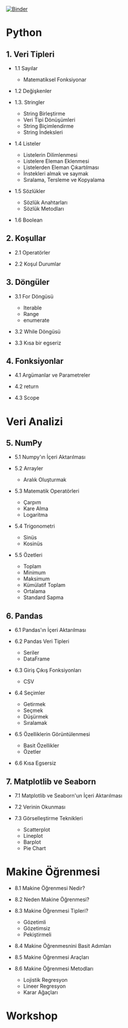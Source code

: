 [![Binder](https://mybinder.org/badge_logo.svg)](https://mybinder.org/v2/gh/cobanov/python-and-ml-education/HEAD)

# Python

## 1. Veri Tipleri

- 1.1 Sayılar
	- Matematiksel Fonksiyonar

- 1.2 Değişkenler

- 1.3. Stringler
	- String Birleştirme
	- Veri Tipi Dönüşümleri
	- String Biçimlendirme
	- String İndeksleri

- 1.4 Listeler
	- Listelerin Dilimlenmesi
	- Listelere Eleman Eklenmesi
	- Listelerden Eleman Çıkartılması
	- İnstekleri almak ve saymak
	- Sıralama, Tersleme ve Kopyalama

- 1.5 Sözlükler
	- Sözlük Anahtarları
	- Sözlük Metodları

- 1.6 Boolean

## 2. Koşullar

- 2.1 Operatörler

- 2.2 Koşul Durumlar


## 3. Döngüler

- 3.1 For Döngüsü
	- Iterable
	- Range
	- enumerate

- 3.2 While Döngüsü

- 3.3 Kısa bir egseriz


## 4. Fonksiyonlar

- 4.1 Argümanlar ve Parametreler

- 4.2 return

- 4.3 Scope


# Veri Analizi

## 5. NumPy

- 5.1 Numpy'ın İçeri Aktarılması

- 5.2 Arrayler
	- Aralık Oluşturmak

- 5.3 Matematik Operatörleri
	- Çarpım
	- Kare Alma
	- Logaritma

- 5.4 Trigonometri
	- Sinüs
	- Kosinüs

- 5.5 Özetleri
	- Toplam
	- Minimum
	- Maksimum
	- Kümülatif Toplam
	- Ortalama
 	- Standard Sapma

## 6. Pandas

- 6.1 Pandas'ın İçeri Aktarılması

- 6.2 Pandas Veri Tipleri
	- Seriler
	- DataFrame

- 6.3 Giriş Çıkış Fonksiyonları
 	- CSV

- 6.4 Seçimler
	- Getirmek
	- Seçmek
	- Düşürmek
	- Sıralamak

- 6.5 Özelliklerin Görüntülenmesi
	- Basit Özellikler
	- Özetler

- 6.6 Kısa Egsersiz


## 7. Matplotlib ve Seaborn

- 7.1 Matplotlib ve Seaborn'un İçeri Aktarılması

- 7.2 Verinin Okunması

- 7.3 Görselleştirme Teknikleri
	- Scatterplot
	- Lineplot
	- Barplot
	- Pie Chart


# Makine Öğrenmesi

- 8.1 Makine Öğrenmesi Nedir?

- 8.2 Neden Makine Öğrenmesi?

- 8.3 Makine Öğrenmesi Tipleri?
	- Gözetimli
	- Gözetimsiz
	- Pekiştirmeli

- 8.4 Makine Öğrenmesnini Basit Adımları

- 8.5 Makine Öğrenmesi Araçları

- 8.6 Makine Öğrenmesi Metodları
	- Lojistik Regresyon
	- Lineer Regresyon
	- Karar Ağaçları


# Workshop




























